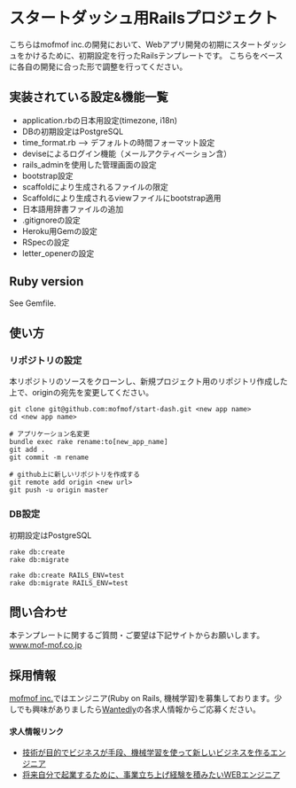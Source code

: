 # スタートダッシュ用Railsプロジェクト
こちらはmofmof inc.の開発において、Webアプリ開発の初期にスタートダッシュをかけるために、初期設定を行ったRailsテンプレートです。
こちらをベースに各自の開発に合った形で調整を行ってください。

## 実装されている設定&機能一覧
* application.rbの日本用設定(timezone, i18n)
* DBの初期設定はPostgreSQL
* time_format.rb --> デフォルトの時間フォーマット設定
* deviseによるログイン機能（メールアクティベーション含）
* rails_adminを使用した管理画面の設定
* bootstrap設定
* scaffoldにより生成されるファイルの限定
* Scaffoldにより生成されるviewファイルにbootstrap適用
* 日本語用辞書ファイルの追加
* .gitignoreの設定
* Heroku用Gemの設定
* RSpecの設定
* letter_openerの設定

## Ruby version
See Gemfile.

## 使い方
### リポジトリの設定
本リポジトリのソースをクローンし、新規プロジェクト用のリポジトリ作成した上で、originの宛先を変更してください。

```
git clone git@github.com:mofmof/start-dash.git <new app name>
cd <new app name>

# アプリケーション名変更
bundle exec rake rename:to[new_app_name]
git add .
git commit -m rename

# github上に新しいリポジトリを作成する
git remote add origin <new url>
git push -u origin master
```

### DB設定
初期設定はPostgreSQL

```
rake db:create
rake db:migrate

rake db:create RAILS_ENV=test
rake db:migrate RAILS_ENV=test
```

## 問い合わせ
本テンプレートに関するご質問・ご要望は下記サイトからお願いします。
www.mof-mof.co.jp

## 採用情報

[mofmof inc.](http://www.mof-mof.co.jp/)ではエンジニア(Ruby on Rails, 機械学習)を募集しております。少しでも興味がありましたら[Wantedly](https://www.wantedly.com/companies/mof-mof/projects/)の各求人情報からご応募ください。

#### 求人情報リンク

- [技術が目的でビジネスが手段、機械学習を使って新しいビジネスを作るエンジニア](https://www.wantedly.com/projects/80431)
- [将来自分で起業するために、事業立ち上げ経験を積みたいWEBエンジニア](https://www.wantedly.com/projects/83336)
